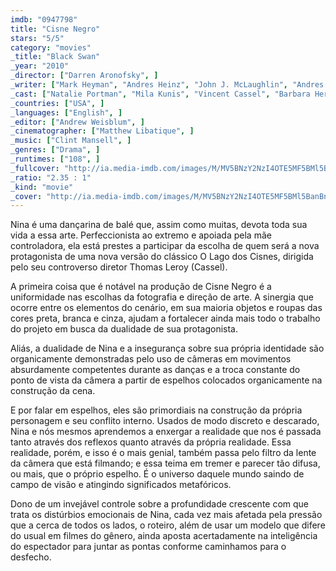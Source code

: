```yaml
---
imdb: "0947798"
title: "Cisne Negro"
stars: "5/5"
category: "movies"
_title: "Black Swan"
_year: "2010"
_director: ["Darren Aronofsky", ]
_writer: ["Mark Heyman", "Andres Heinz", "John J. McLaughlin", "Andres Heinz", ]
_cast: ["Natalie Portman", "Mila Kunis", "Vincent Cassel", "Barbara Hershey", "Winona Ryder", "Benjamin Millepied", "Ksenia Solo", "Kristina Anapau", "Janet Montgomery", ]
_countries: ["USA", ]
_languages: ["English", ]
_editor: ["Andrew Weisblum", ]
_cinematographer: ["Matthew Libatique", ]
_music: ["Clint Mansell", ]
_genres: ["Drama", ]
_runtimes: ["108", ]
_fullcover: "http://ia.media-imdb.com/images/M/MV5BNzY2NzI4OTE5MF5BMl5BanBnXkFtZTcwMjMyNDY4Mw@@.jpg"
_ratio: "2.35 : 1"
_kind: "movie"
_cover: "http://ia.media-imdb.com/images/M/MV5BNzY2NzI4OTE5MF5BMl5BanBnXkFtZTcwMjMyNDY4Mw@@._V1._SX94_SY140_.jpg"
---
```

Nina é uma dançarina de balé que, assim como muitas, devota toda sua vida a essa arte. Perfeccionista ao extremo e apoiada pela mãe controladora, ela está prestes a participar da escolha de quem será a nova protagonista de uma nova versão do clássico O Lago dos Cisnes, dirigida pelo seu controverso diretor Thomas Leroy (Cassel).

A primeira coisa que é notável na produção de Cisne Negro é a uniformidade nas escolhas da fotografia e direção de arte. A sinergia que ocorre entre os elementos do cenário, em sua maioria objetos e roupas das cores preta, branca e cinza, ajudam a fortalecer ainda mais todo o trabalho do projeto em busca da dualidade de sua protagonista. 

Aliás, a dualidade de Nina e a insegurança sobre sua própria identidade são organicamente demonstradas pelo uso de câmeras em movimentos absurdamente competentes durante as danças e a troca constante do ponto de vista da câmera a partir de espelhos colocados organicamente na construção da cena.

E por falar em espelhos, eles são primordiais na construção da própria personagem e seu conflito interno. Usados de modo discreto e descarado, Nina e nós mesmos aprendemos a enxergar a realidade que nos é passada tanto através dos reflexos quanto através da própria realidade. Essa realidade, porém, e isso é o mais genial, também passa pelo filtro da lente da câmera que está filmando; e essa teima em tremer e parecer tão difusa, ou mais, que o próprio espelho. É o universo daquele mundo saindo de campo de visão e atingindo significados metafóricos.

Dono de um invejável controle sobre a profundidade crescente com que trata os distúrbios emocionais de Nina, cada vez mais afetada pela pressão que a cerca de todos os lados, o roteiro, além de usar um modelo que difere do usual em filmes do gênero, ainda aposta acertadamente na inteligência do espectador para juntar as pontas conforme caminhamos para o desfecho.
